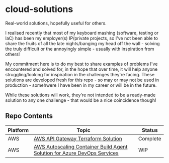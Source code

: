 # cloud-solutions
Real-world solutions, hopefully useful for others.

I realised recently that most of my keyboard mashing (software, testing or IaC) has been my employer(s) IP/private projects, so I've not been able to share the fruits of all the late nights/banging my head off the wall - solving the truly difficult or the annoyingly simple - usually with inspiration from others!

My commitment here is to do my best to share examples of problems I've encountered and solved for, in the hope that over time, it will help anyone struggling/looking for inspiration in the challenges they're facing.   These solutions are developed fresh for this repo - so may or may not be used in production - somehwere I have been in my career or will be in the future.  

While these solutions will work, they're not intended to be a ready-made solution to any one challenge - that would be a nice coincidence though!  

## Repo Contents
| Platform | Topic | Status |
|----------|-------|--------|
| AWS | [AWS API Gateway Terraform Solution](aws/restful-api) | Complete |
| AWS | [AWS Autoscaling Container Build Agent Solution for Azure DevOps Services](aws/autoscaling-cicd-agents) | WIP |